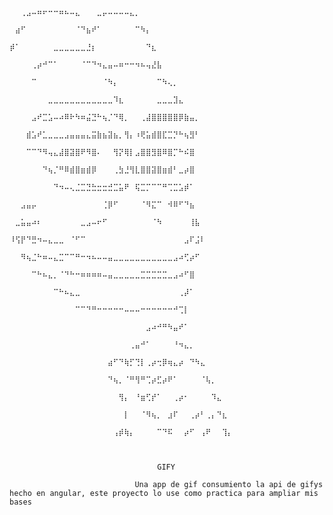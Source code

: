 

                                                          ⠀⠀⢀⣠⠤⠶⠖⠒⠒⠶⠦⠤⣄⠀⠀⠀⣀⡤⠤⠤⠤⠤⣄⡀⠀⠀⠀⠀⠀⠀⠀⠀⠀⠀⠀⠀⠀⠀⠀⠀⠀
                                                          ⠀⣴⠋⠀⠀⠀⠀⠀⠀⠀⠀⠀⠈⠙⣦⠞⠁⠀⠀⠀⠀⠀⠀⠉⠳⡄⠀⠀⠀⠀⠀⠀⠀⠀⠀⠀⠀⠀⠀⠀⠀
                                                          ⡾⠁⠀⠀⠀⠀⠀⠀⣀⣀⣀⣀⣀⣀⣘⡆⠀⠀⠀⠀⠀⠀⠀⠀⠀⠙⣆⠀⠀⠀⠀⠀⠀⠀⠀⠀⠀⠀⠀⠀⠀
                                                          ⠀⠀⠀⠀⢀⡴⠚⠉⠁⠀⠀⠀⠀⠈⠉⠙⠲⣄⣤⠤⠶⠒⠒⠲⠦⢤⣜⣧⠀⠀⠀⠀⠀⠀⠀⠀⠀⠀⠀⠀⠀
                                                          ⠀⠀⠀⠀⠉⠀⠀⠀⠀⠀⠀⠀⠀⠀⠀⠀⠀⠈⠳⡄⠀⠀⠀⠀⠀⠀⠀⠉⠳⢄⡀⠀⠀⠀⠀⠀⠀⠀⠀⠀⠀
                                                          ⠀⠀⠀⠀⠀⠀⠀⣀⣀⣀⣀⣀⣀⣀⣀⣀⣀⣀⣀⠹⣆⠀⠀⠀⠀⠀⠀⣀⣀⣀⣹⣄⠀⠀⠀⠀⠀⠀⠀⠀⠀
                                                          ⠀⠀⠀⠀⣠⠞⣉⣡⠤⠴⠿⠗⠳⠶⣬⣙⠓⢦⡈⠙⢿⡀⠀⠀⢀⣼⣿⣿⣿⣿⣿⡿⣷⣤⡀⠀⠀⠀⠀⠀⠀
                                                          ⠀⠀⠀⣾⣡⠞⣁⣀⣀⣀⣠⣤⣤⣤⣄⣭⣷⣦⣽⣦⡀⢻⡄⠰⢟⣥⣾⣿⣏⣉⡙⠓⢦⣻⠃⠀⠀⠀⠀⠀⠀
                                                          ⠀⠀⠀⠉⠉⠙⠻⢤⣄⣼⣿⣽⣿⠟⠻⣿⠄⠀⠀⢻⡝⢿⡇⣠⣿⣿⣻⣿⠿⣿⡉⠓⠮⣿⠀⠀⠀⠀⠀⠀⠀
                                                          ⠀⠀⠀⠀⠀⠀⠙⢦⡈⠛⠿⣾⣿⣶⣾⡿⠀⠀⠀⢀⣳⣘⢻⣇⣿⣿⣽⣿⣶⣾⠃⣀⡴⣿⠀⠀⠀⠀⠀⠀⠀
                                                          ⠀⠀⠀⠀⠀⠀⠀⠀⠙⠲⠤⢄⣈⣉⣙⣓⣒⣒⣚⣉⣥⠟⠀⢯⣉⡉⠉⠉⠛⢉⣉⣡⡾⠁⠀⠀⠀⠀⠀⠀⠀
                                                          ⠀⠀⣠⣤⡤⠀⠀⠀⠀⠀⠀⠀⠀⠀⠀⠀⠀⢈⡿⠋⠀⠀⠀⠀⠈⠻⣍⠉⠀⠺⠿⠋⠙⣦⠀⠀⠀⠀⠀⠀⠀
                                                          ⠀⣀⣥⣤⠴⠆⠀⠀⠀⠀⠀⠀⠀⣀⣠⠤⠖⠋⠀⠀⠀⠀⠀⠀⠀⠀⠈⠳⠀⠀⠀⠀⠀⢸⣧⠀⠀⠀⠀⠀⠀
                                                          ⠸⢫⡟⠙⣛⠲⠤⣄⣀⣀⠀⠈⠋⠉⠀⠀⠀⠀⠀⠀⠀⠀⠀⠀⠀⠀⠀⠀⠀⠀⠀⠀⣠⠏⣨⠇⠀⠀⠀⠀⠀
                                                          ⠀⠀⠻⢦⣈⠓⠶⠤⣄⣉⠉⠉⠛⠒⠲⠦⠤⠤⣤⣀⣀⣀⣀⣀⣀⣀⣀⣀⣀⣀⣠⠴⢋⡴⠋⠀⠀⠀⠀⠀⠀
                                                          ⠀⠀⠀⠀⠉⠓⠦⣄⡀⠈⠙⠓⠒⠶⠶⠶⠶⠤⣤⣀⣀⣀⣀⣀⣉⣉⣉⣉⣉⣀⣠⠴⠋⣿⠀⠀⠀⠀⠀⠀⠀
                                                          ⠀⠀⠀⠀⠀⠀⠀⠀⠉⠓⠦⣄⣀⠀⠀⠀⠀⠀⠀⠀⠀⠀⠀⠀⠀⠀⠀⠀⠀⠀⠀⢀⡼⠁⠀⠀⠀⠀⠀⠀⠀
                                                          ⠀⠀⠀⠀⠀⠀⠀⠀⠀⠀⠀⠀⠉⠉⠙⠛⠒⠒⠒⠒⠒⠤⠤⠤⠒⠒⠒⠒⠒⠒⠚⢉⡇⠀⠀⠀⠀⠀⠀⠀⠀
                                                          ⠀⠀⠀⠀⠀⠀⠀⠀⠀⠀⠀⠀⠀⠀⠀⠀⠀⠀⠀⠀⠀⠀⠀⠀⠀⣠⠴⠚⠛⠳⣤⠞⠁⠀⠀⠀⠀⠀⠀⠀⠀
                                                          ⠀⠀⠀⠀⠀⠀⠀⠀⠀⠀⠀⠀⠀⠀⠀⠀⠀⠀⠀⠀⠀⠀⢀⣤⠚⠁⠀⠀⠀⠀⠘⠲⣄⡀⠀⠀⠀⠀⠀⠀⠀
                                                          ⠀⠀⠀⠀⠀⠀⠀⠀⠀⠀⠀⠀⠀⠀⠀⠀⠀⠀⣴⠋⠙⢷⡋⢙⡇⢀⡴⢒⡿⢶⣄⡴⠀⠙⠳⣄⠀⠀⠀⠀⠀
                                                          ⠀⠀⠀⠀⠀⠀⠀⠀⠀⠀⠀⠀⠀⠀⠀⠀⠀⠀⠙⢦⡀⠈⠛⢻⠛⢉⡴⣋⡴⠟⠁⠀⠀⠀⠀⠈⢧⡀⠀⠀⠀
                                                          ⠀⠀⠀⠀⠀⠀⠀⠀⠀⠀⠀⠀⠀⠀⠀⠀⠀⠀⠀⠀⢻⡄⠀⠘⣶⢋⡞⠁⠀⠀⢀⡴⠂⠀⠀⠀⠀⠹⣄⠀⠀
                                                          ⠀⠀⠀⠀⠀⠀⠀⠀⠀⠀⠀⠀⠀⠀⠀⠀⠀⠀⠀⠀⠀⡇⠀⠀⠈⠻⢦⡀⠀⣰⠏⠀⠀⢀⡴⠃⢀⡄⠙⣆⠀
                                                          ⠀⠀⠀⠀⠀⠀⠀⠀⠀⠀⠀⠀⠀⠀⠀⠀⠀⠀⠀⢠⡾⢷⡄⠀⠀⠀⠀⠉⠙⠯⠀⠀⡴⠋⠀⢠⠟⠀⠀⢹⡄
                                                          
                                                          
                                                          
                                     GIFY
                                     
                                Una app de gif consumiento la api de gifys hecho en angular, este proyecto lo use como practica para ampliar mis bases 
